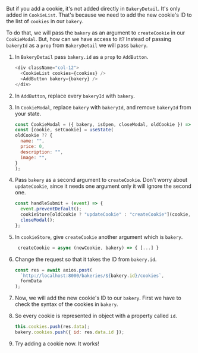 But if you add a cookie, it's not added directly in `BakeryDetail`. It's only added in `CookieList`. That's because we need to add the new cookie's ID to the list of `cookies` in our `bakery`.

To do that, we will pass the `bakery` as an argument to `createCookie` in our `CookieModal`. But, how can we have access to it? Instead of passing `bakeryId` as a `prop` from `BakeryDetail` we will pass `bakery`.

1. In `BakeryDetail` pass `bakery.id` as a `prop` to `AddButton`.

   ```javascript
   <div className="col-12">
     <CookieList cookies={cookies} />
     <AddButton bakery={bakery} />
   </div>
   ```

2. In `AddButton`, replace every `bakeryId` with `bakery`.

3. In `CookieModal`, replace `bakery` with `bakeryId`, and remove `bakeryId` from your state.

   ```javascript
   const CookieModal = ({ bakery, isOpen, closeModal, oldCookie }) => {
   const [cookie, setCookie] = useState(
   oldCookie ?? {
     name: "",
     price: 0,
     description: "",
     image: "",
   }
   );
   ```

4. Pass `bakery` as a second argument to `createCookie`. Don't worry about `updateCookie`, since it needs one argument only it will ignore the second one.

   ```javascript
   const handleSubmit = (event) => {
     event.preventDefault();
     cookieStore[oldCookie ? "updateCookie" : "createCookie"](cookie, bakery);
     closeModal();
   };
   ```

5. In `cookieStore`, give `createCookie` another argument which is `bakery`.

   ```javascript
    createCookie = async (newCookie, bakery) => { [...] }
   ```

6. Change the request so that it takes the ID from `bakery.id`.

   ```javascript
   const res = await axios.post(
     `http://localhost:8000/bakeries/${bakery.id}/cookies`,
     formData
   );
   ```

7. Now, we will add the new cookie's ID to our `bakery`. First we have to check the syntax of the cookies in `bakery`.

8. So every cookie is represented in object with a property called `id`.

   ```javascript
   this.cookies.push(res.data);
   bakery.cookies.push({ id: res.data.id });
   ```

9. Try adding a cookie now. It works!
